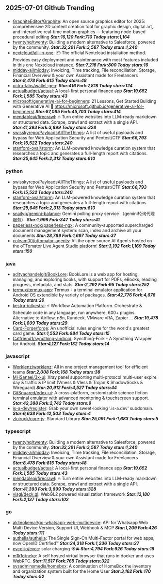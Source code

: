 ## 2025-07-01 Github Trending

### 
* [GraphiteEditor/Graphite](https://github.com/GraphiteEditor/Graphite): An open source graphics editor for 2025: comprehensive 2D content creation tool for graphic design, digital art, and interactive real-time motion graphics — featuring node-based procedural editing ***Star:16,120 Fork:710 Today stars:1,164***
* [twentyhq/twenty](https://github.com/twentyhq/twenty): Building a modern alternative to Salesforce, powered by the community. ***Star:32,291 Fork:3,587 Today stars:1,240***
* [nextcloud/all-in-one](https://github.com/nextcloud/all-in-one): 📦 The official Nextcloud installation method. Provides easy deployment and maintenance with most features included in this one Nextcloud instance. ***Star:7,218 Fork:800 Today stars:16***
* [midday-ai/midday](https://github.com/midday-ai/midday): Invoicing, Time tracking, File reconciliation, Storage, Financial Overview & your own Assistant made for Freelancers ***Star:8,478 Fork:815 Today stars:48***
* [octra-labs/wallet-gen](https://github.com/octra-labs/wallet-gen):  ***Star:416 Fork:7,818 Today stars:124***
* [actualbudget/actual](https://github.com/actualbudget/actual): A local-first personal finance app ***Star:19,652 Fork:1,585 Today stars:43***
* [microsoft/generative-ai-for-beginners](https://github.com/microsoft/generative-ai-for-beginners): 21 Lessons, Get Started Building with Generative AI 🔗 https://microsoft.github.io/generative-ai-for-beginners/ ***Star:87,085 Fork:45,703 Today stars:414***
* [mendableai/firecrawl](https://github.com/mendableai/firecrawl): 🔥 Turn entire websites into LLM-ready markdown or structured data. Scrape, crawl and extract with a single API. ***Star:41,393 Fork:3,899 Today stars:328***
* [swisskyrepo/PayloadsAllTheThings](https://github.com/swisskyrepo/PayloadsAllTheThings): A list of useful payloads and bypass for Web Application Security and Pentest/CTF ***Star:66,793 Fork:15,522 Today stars:240***
* [stanford-oval/storm](https://github.com/stanford-oval/storm): An LLM-powered knowledge curation system that researches a topic and generates a full-length report with citations. ***Star:25,645 Fork:2,313 Today stars:610***

### python
* [swisskyrepo/PayloadsAllTheThings](https://github.com/swisskyrepo/PayloadsAllTheThings): A list of useful payloads and bypass for Web Application Security and Pentest/CTF ***Star:66,793 Fork:15,522 Today stars:240***
* [stanford-oval/storm](https://github.com/stanford-oval/storm): An LLM-powered knowledge curation system that researches a topic and generates a full-length report with citations. ***Star:25,645 Fork:2,313 Today stars:610***
* [snailyp/gemini-balance](https://github.com/snailyp/gemini-balance): Gemini polling proxy service （gemini轮询代理服务） ***Star:1,999 Fork:347 Today stars:41***
* [paperless-ngx/paperless-ngx](https://github.com/paperless-ngx/paperless-ngx): A community-supported supercharged document management system: scan, index and archive all your documents ***Star:28,789 Fork:1,697 Today stars:37***
* [coleam00/ottomator-agents](https://github.com/coleam00/ottomator-agents): All the open source AI Agents hosted on the oTTomator Live Agent Studio platform! ***Star:3,192 Fork:1,169 Today stars:150***

### java
* [adityachandelgit/BookLore](https://github.com/adityachandelgit/BookLore): BookLore is a web app for hosting, managing, and exploring books, with support for PDFs, eBooks, reading progress, metadata, and stats. ***Star:2,292 Fork:95 Today stars:252***
* [termux/termux-app](https://github.com/termux/termux-app): Termux - a terminal emulator application for Android OS extendible by variety of packages. ***Star:42,776 Fork:4,678 Today stars:29***
* [kestra-io/kestra](https://github.com/kestra-io/kestra): ⚡ Workflow Automation Platform. Orchestrate & Schedule code in any language, run anywhere, 600+ plugins. Alternative to Airflow, n8n, Rundeck, VMware vRA, Zapier ... ***Star:19,478 Fork:1,609 Today stars:29***
* [Card-Forge/forge](https://github.com/Card-Forge/forge): An unofficial rules engine for the world's greatest card game. ***Star:1,553 Fork:684 Today stars:15***
* [Catfriend1/syncthing-android](https://github.com/Catfriend1/syncthing-android): Syncthing-Fork - A Syncthing Wrapper for Android. ***Star:4,127 Fork:132 Today stars:14***

### javascript
* [Worklenz/worklenz](https://github.com/Worklenz/worklenz): All in one project management tool for efficient teams ***Star:2,008 Fork:168 Today stars:38***
* [MHSanaei/3x-ui](https://github.com/MHSanaei/3x-ui): Xray panel supporting multi-protocol multi-user expire day & traffic & IP limit (Vmess & Vless & Trojan & ShadowSocks & Wireguard) ***Star:20,912 Fork:4,527 Today stars:44***
* [GitSquared/edex-ui](https://github.com/GitSquared/edex-ui): A cross-platform, customizable science fiction terminal emulator with advanced monitoring & touchscreen support. ***Star:42,388 Fork:2,742 Today stars:9***
* [is-a-dev/register](https://github.com/is-a-dev/register): Grab your own sweet-looking '.is-a.dev' subdomain. ***Star:6,638 Fork:12,503 Today stars:4***
* [zloirock/core-js](https://github.com/zloirock/core-js): Standard Library ***Star:25,091 Fork:1,683 Today stars:5***

### typescript
* [twentyhq/twenty](https://github.com/twentyhq/twenty): Building a modern alternative to Salesforce, powered by the community. ***Star:32,291 Fork:3,587 Today stars:1,240***
* [midday-ai/midday](https://github.com/midday-ai/midday): Invoicing, Time tracking, File reconciliation, Storage, Financial Overview & your own Assistant made for Freelancers ***Star:8,478 Fork:815 Today stars:48***
* [actualbudget/actual](https://github.com/actualbudget/actual): A local-first personal finance app ***Star:19,652 Fork:1,585 Today stars:43***
* [mendableai/firecrawl](https://github.com/mendableai/firecrawl): 🔥 Turn entire websites into LLM-ready markdown or structured data. Scrape, crawl and extract with a single API. ***Star:41,393 Fork:3,899 Today stars:328***
* [visgl/deck.gl](https://github.com/visgl/deck.gl): WebGL2 powered visualization framework ***Star:13,180 Fork:2,137 Today stars:102***

### go
* [aldinokemal/go-whatsapp-web-multidevice](https://github.com/aldinokemal/go-whatsapp-web-multidevice): API for Whatsapp Web Multi Device Version, Support UI, Webhook & MCP ***Star:1,209 Fork:426 Today stars:111***
* [authelia/authelia](https://github.com/authelia/authelia): The Single Sign-On Multi-Factor portal for web apps, now OpenID Certified™ ***Star:24,318 Fork:1,236 Today stars:27***
* [evcc-io/evcc](https://github.com/evcc-io/evcc): solar charging ☀️🚘 ***Star:4,794 Fork:926 Today stars:18***
* [m1k1o/neko](https://github.com/m1k1o/neko): A self hosted virtual browser that runs in docker and uses WebRTC. ***Star:11,517 Fork:765 Today stars:322***
* [sysadminsmedia/homebox](https://github.com/sysadminsmedia/homebox): A continuation of HomeBox the inventory and organization system built for the Home User ***Star:3,162 Fork:170 Today stars:52***
